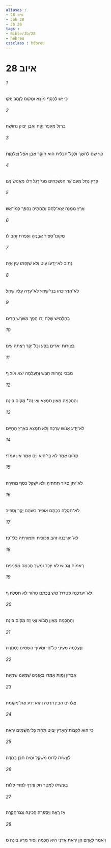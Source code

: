```yaml
---
aliases : 
- איוב 28
- Job 28
- Jb 28
tags : 
- Bible/Jb/28
- hébreu
cssclass : hébreu
---
```


# איוב 28

###### 1
כִּי יֵשׁ לַכֶּסֶף מֹוצָא וּמָקֹום לַזָּהָב יָזֹקּוּ׃
###### 2
בַּרְזֶל מֵעָפָר יֻקָּח וְאֶבֶן יָצוּק נְחוּשָׁה׃
###### 3
קֵץ שָׂם לַחֹשֶׁךְ וּלְכָל־תַּכְלִית הוּא חֹוקֵר אֶבֶן אֹפֶל וְצַלְמָוֶת׃
###### 4
פָּרַץ נַחַל מֵעִם־גָּר הַנִּשְׁכָּחִים מִנִּי־רָגֶל דַּלּוּ מֵאֱנֹושׁ נָעוּ׃
###### 5
אֶרֶץ מִמֶּנָּה יֵצֵא־לָחֶם וְתַחְתֶּיהָ נֶהְפַּךְ כְּמֹו־אֵשׁ׃
###### 6
מְקֹום־סַפִּיר אֲבָנֶיהָ וְעַפְרֹת זָהָב לֹו׃
###### 7
נָתִיב לֹא־יְדָעֹו עָיִט וְלֹא שְׁזָפַתּוּ עֵין אַיָּה׃
###### 8
לֹא־הִדְרִיכֻהוּ בְנֵי־שָׁחַץ לֹא־עָדָה עָלָיו שָׁחַל׃
###### 9
בַּחַלָּמִישׁ שָׁלַח יָדֹו הָפַךְ מִשֹּׁרֶשׁ הָרִים׃
###### 10
בַּצּוּרֹות יְאֹרִים בִּקֵּעַ וְכָל־יְקָר רָאֲתָה עֵינֹו׃
###### 11
מִבְּכִי נְהָרֹות חִבֵּשׁ וְתַעֲלֻמָהּ יֹצִא אֹור׃ ף
###### 12
וְהַחָכְמָה מֵאַיִן תִּמָּצֵא וְאֵי זֶה* מְקֹום בִּינָה׃
###### 13
לֹא־יָדַע אֱנֹושׁ עֶרְכָּהּ וְלֹא תִמָּצֵא בְּאֶרֶץ הַחַיִּים׃
###### 14
תְּהֹום אָמַר לֹא בִי־הִיא וְיָם אָמַר אֵין עִמָּדִי׃
###### 15
לֹא־יֻתַּן סְגֹור תַּחְתֶּיהָ וְלֹא יִשָּׁקֵל כֶּסֶף מְחִירָהּ׃
###### 16
לֹא־תְסֻלֶּה בְּכֶתֶם אֹופִיר בְּשֹׁהַם יָקָר וְסַפִּיר׃
###### 17
לֹא־יַעַרְכֶנָּה זָהָב וּזְכֹוכִית וּתְמוּרָתָהּ כְּלִי־פָז׃
###### 18
רָאמֹות וְגָבִישׁ לֹא יִזָּכֵר וּמֶשֶׁךְ חָכְמָה מִפְּנִינִים׃
###### 19
לֹא־יַעַרְכֶנָּה פִּטְדַת־כּוּשׁ בְּכֶתֶם טָהֹור לֹא תְסֻלֶּה׃ ף
###### 20
וְהַחָכְמָה מֵאַיִן תָּבֹוא וְאֵי זֶה מְקֹום בִּינָה׃
###### 21
וְנֶעֶלְמָה מֵעֵינֵי כָל־חָי וּמֵעֹוף הַשָּׁמַיִם נִסְתָּרָה׃
###### 22
אֲבַדֹּון וָמָוֶת אָמְרוּ בְּאָזְנֵינוּ שָׁמַעְנוּ שִׁמְעָהּ׃
###### 23
אֱלֹהִים הֵבִין דַּרְכָּהּ וְהוּא יָדַע אֶת־מְקֹומָהּ׃
###### 24
כִּי־הוּא לִקְצֹות־הָאָרֶץ יַבִּיט תַּחַת כָּל־הַשָּׁמַיִם יִרְאֶה׃
###### 25
לַעֲשֹׂות לָרוּחַ מִשְׁקָל וּמַיִם תִּכֵּן בְּמִדָּה׃
###### 26
בַּעֲשׂתֹו לַמָּטָר חֹק וְדֶרֶךְ לַחֲזִיז קֹלֹות׃
###### 27
אָז רָאָהּ וַיְסַפְּרָהּ הֱכִינָהּ וְגַם־חֲקָרָהּ׃
###### 28
וַיֹּאמֶר לָאָדָם הֵן יִרְאַת אֲדֹנָי הִיא חָכְמָה וְסוּר מֵרָע בִּינָה׃ ס
